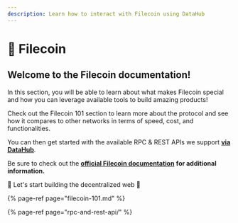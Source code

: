 ```yaml
---
description: Learn how to interact with Filecoin using DataHub
---
```


# 💾 Filecoin

## Welcome to the Filecoin documentation!

In this section, you will be able to learn about what makes Filecoin special and how you can leverage available tools to build amazing products!

Check out the Filecoin 101 section to learn more about the protocol and see how it compares to other networks in terms of speed, cost, and functionalities.

You can then get started with the available RPC & REST APIs we support [**via DataHub**](https://datahub.figment.io/).

Be sure to check out the [**official Filecoin documentation**](https://docs.filecoin.io/) **for additional information.** 

🚀 Let's start building the decentralized web 🚀

{% page-ref page="filecoin-101.md" %}

{% page-ref page="rpc-and-rest-api/" %}

